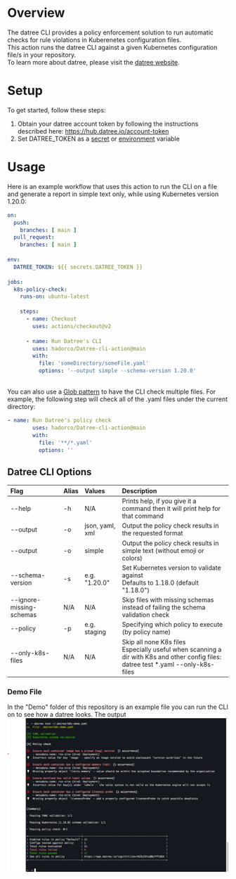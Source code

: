 # Overview
The datree CLI provides a policy enforcement solution to run automatic checks for rule violations in Kuberenetes configuration files.<br/>
This action runs the datree CLI against a given Kubernetes configuration file/s in your repository.<br/>
To learn more about datree, please visit the [datree website](https://www.datree.io/).

# Setup
To get started, follow these steps:
1. Obtain your datree account token by following the instructions described here: https://hub.datree.io/account-token
2. Set DATREE_TOKEN as a [secret](https://docs.github.com/en/actions/reference/encrypted-secrets) or [environment](https://docs.github.com/en/actions/reference/environment-variables) variable

# Usage
Here is an example workflow that uses this action to run the CLI on a file and generate a report in simple text only, while using Kubernetes version 1.20.0:
```yaml
on:
  push:
    branches: [ main ]
  pull_request:
    branches: [ main ]
    
env:
  DATREE_TOKEN: ${{ secrets.DATREE_TOKEN }} 

jobs:
  k8s-policy-check:
    runs-on: ubuntu-latest

    steps:
      - name: Checkout
        uses: actions/checkout@v2
        
      - name: Run Datree's CLI
        uses: hadorco/Datree-cli-action@main
        with:
          file: 'someDirectory/someFile.yaml'
          options: '--output simple --schema-version 1.20.0'
```

<br/>You can also use a [Glob pattern](https://www.digitalocean.com/community/tools/glob) to have the CLI check multiple files.
For example, the following step will check all of the .yaml files under the current directory:
```yaml
- name: Run Datree's policy check
        uses: hadorco/Datree-cli-action@main
        with:
          file: '**/*.yaml'
          options: ''
```

## Datree CLI Options

| Flag                    | Alias  | Values          | Description                                                                          |
|:------------------------|:-------|:----------------|:-------------------------------------------------------------------------------------|
| --help                  | -h     | N/A             |Prints help, if you give it a command then it will print help for that command        |
| --output                | -o     | json, yaml, xml |Output the policy check results in the requested format                               |
| --output                | -o     | simple          |Output the policy check results in simple text (without emoji or colors)              |
|--schema-version         | -s     | e.g. "1.20.0"   |Set Kubernetes version to validate against<br/>Defaults to 1.18.0 (default "1.18.0")  |
|--ignore-missing-schemas | N/A    | N/A             |Skip files with missing schemas instead of failing the schema validation check        |
|--policy                 | -p     | e.g. staging    | Specifying which policy to execute (by policy name)                                  |
|--only-k8s-files         | N/A    | N/A             | Skip all none K8s files<br/>Especially useful when scanning a dir with K8s and other config files:<br/>datree test *.yaml --only-k8s-files|

### Demo File
In the "Demo" folder of this repository is an example file you can run the CLI on to see how a datree looks.
The output 
![Alt text](/Resources/output.jpg?raw=true "Optional Title")
